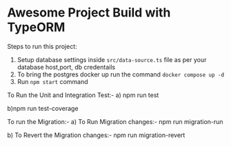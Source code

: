 # Awesome Project Build with TypeORM

Steps to run this project:

1. Setup database settings inside `src/data-source.ts` file as per your database host,port, db credentails
2. To bring the postgres docker up run the command `docker compose up -d`
3. Run `npm start` command

To Run the Unit and Integration Test:-
a) npm run test

<!-- #with coverage -->

b)npm run test-coverage

To run the Migration:-
a) To Run Migration changes:-
npm run migration-run

b) To Revert the Migration changes:-
npm run migration-revert
